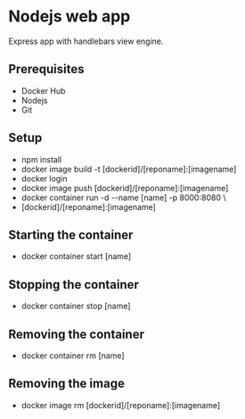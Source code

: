 # Nodejs web app

Express app with handlebars view engine.

## Prerequisites
- Docker Hub
- Nodejs
- Git

## Setup
- npm install
- docker image build -t [dockerid]/[reponame]:[imagename]
- docker login
- docker image push [dockerid]/[reponame]:[imagename]
- docker container run -d --name [name] -p 8000:8080 \
 - [dockerid]/[reponame]:[imagename]

## Starting the container
- docker container start [name]

## Stopping the container
- docker container stop [name]

## Removing the container
- docker container rm [name]

## Removing the image
- docker image rm [dockerid]/[reponame]:[imagename]

